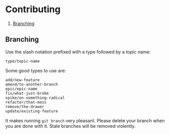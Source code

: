# Contributing

1. [Branching](#branching)


## Branching

Use the slash notation prefixed with a type followed by a topic name:

```
type/topic-name
```

Some good types to use are:

```
add/new-feature
amend/to-another-branch
epic/epic-name
fix/what-just-broke
spike/on-something-radical
refactor/that-mess
remove/the-drawer
update/existing-feature
```

It makes running `git branch` very pleasant. Please delete your branch when you
are done with it. Stale branches will be removed violently.

